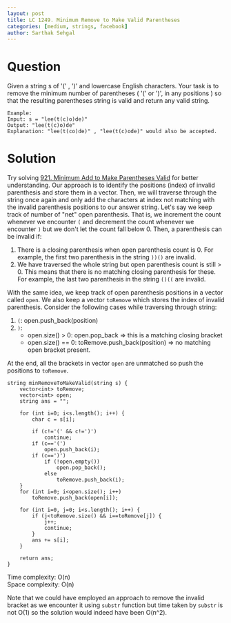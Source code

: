 ```yaml
---
layout: post
title: LC 1249. Minimum Remove to Make Valid Parentheses
categories: [medium, strings, facebook]
author: Sarthak Sehgal
---
```

# Question
Given a string s of '(' , ')' and lowercase English characters.
Your task is to remove the minimum number of parentheses ( '(' or ')', in any positions ) so that the resulting parentheses string is valid and return any valid string.
```
Example:
Input: s = "lee(t(c)o)de)"
Output: "lee(t(c)o)de"
Explanation: "lee(t(co)de)" , "lee(t(c)ode)" would also be accepted.
```

# Solution
Try solving [921. Minimum Add to Make Parentheses Valid](https://leetcode.com/problems/minimum-add-to-make-parentheses-valid/) for better understanding. Our approach is to identify the positions (index) of invalid parenthesis and store them in a vector. Then, we will traverse through the string once again and only add the characters at index not matching with the invalid parenthesis positions to our answer string. Let's say we keep track of number of "net" open parenthesis. That is, we increment the count whenever we encounter `(` and decrement the count whenever we encounter `)` but we don't let the count fall below 0. Then, a parenthesis can be invalid if:
1. There is a closing parenthesis when open parenthesis count is 0. For example, the first two parenthesis in the string  `))()` are invalid.
2. We have traversed the whole string but open parenthesis count is still > 0. This means that there is no matching closing parenthesis for these. For example, the last two parenthesis in the string `()((` are invalid.

With the same idea, we keep track of open parenthesis positions in a vector called `open`. We also keep a vector `toRemove` which stores the index of invalid parenthesis. Consider the following cases while traversing through string:
1. `(`: open.push_back(position)
2. `)`:
    - open.size() > 0: open.pop_back => this is a matching closing bracket
    - open.size() == 0: toRemove.push_back(position) => no matching open bracket present.

At the end, all the brackets in vector `open` are unmatched so push the positions to `toRemove`.

```
string minRemoveToMakeValid(string s) {
    vector<int> toRemove;
    vector<int> open;
    string ans = "";
    
    for (int i=0; i<s.length(); i++) {
        char c = s[i];
        
        if (c!='(' && c!=')')
            continue;
        if (c=='(')
            open.push_back(i);
        if (c==')')
            if (!open.empty())
                open.pop_back();
            else
                toRemove.push_back(i);
    }
    for (int i=0; i<open.size(); i++)
        toRemove.push_back(open[i]);
    
    for (int i=0, j=0; i<s.length(); i++) {
        if (j<toRemove.size() && i==toRemove[j]) {
            j++;
            continue;
        }
        ans += s[i];
    }
    
    return ans;
}
```
Time complexity: O(n)<br>
Space complexity: O(n)

Note that we could have employed an approach to remove the invalid bracket as we encounter it using `substr` function but time taken by `substr` is not O(1) so the solution would indeed have been O(n^2).